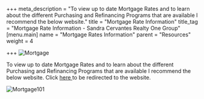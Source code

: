+++
meta_description = "To view up to date Mortgage Rates and to learn about the different Purchasing and Refinancing Programs that are available I recommend the below website."
title = "Mortgage Rate Information"
title_tag = "Mortgage Rate Information - Sandra Cervantes Realty One Group"
[menu.main]
name = "Mortgage Rates Information"
parent = "Resources"
weight = 4

+++
![Mortgage](/uploads/mortgagenew.jpg)

To view up to date Mortgage Rates and to learn about the different Purchasing and Refinancing Programs that are available I recommend the below website. Click [here ](https://www.mortgage101.com/)to be redirected to the website.

![Mortgage101](/uploads/m101.png)